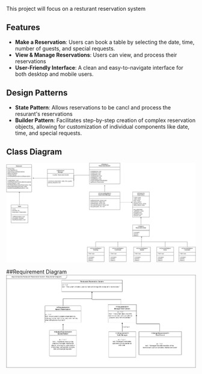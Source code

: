 
This project will focus on a resturant reservation system

## Features

- **Make a Reservation**: Users can book a table by selecting the date, time, number of guests, and special requests.
- **View & Manage Reservations**: Users can view, and process their reservations
- **User-Friendly Interface**: A clean and easy-to-navigate interface for both desktop and mobile users.

## Design Patterns

- **State Pattern**: Allows reservations to be cancl and process the resurant's reservations 
- **Builder Pattern**: Facilitates step-by-step creation of complex reservation objects, allowing for customization of individual components like date, time, and special requests.


## Class Diagram
 ![Class Diagram of the system](ClassDiagram.drawio.png)

 ##Requirement Diagram
 ![Requirement diagram of the system](requirements.drawio.png)
